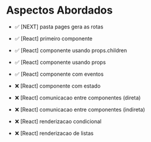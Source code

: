 # Aspectos Abordados

- ✅ [NEXT] pasta pages gera as rotas
- ✅ [React] primeiro componente
- ✅ [React] componente usando props.children
- ✅ [React] componente usando props
- ✅ [React] componente com eventos

- ❌ [React] componente com estado
- ❌ [React] comunicacao entre componentes (direta)
- ❌ [React] comunicacao entre componentes (indireta)
- ❌ [React] renderizacao condicional
- ❌ [React] renderizacao de listas